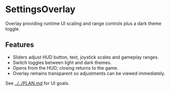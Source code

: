 # SettingsOverlay

Overlay providing runtime UI scaling and range controls plus a dark theme toggle.

## Features

- Sliders adjust HUD button, text, joystick scales and gameplay ranges.
- Switch toggles between light and dark themes.
- Opens from the HUD; closing returns to the game.
- Overlay remains transparent so adjustments can be viewed immediately.

See [../../PLAN.md](../../PLAN.md) for UI goals.
